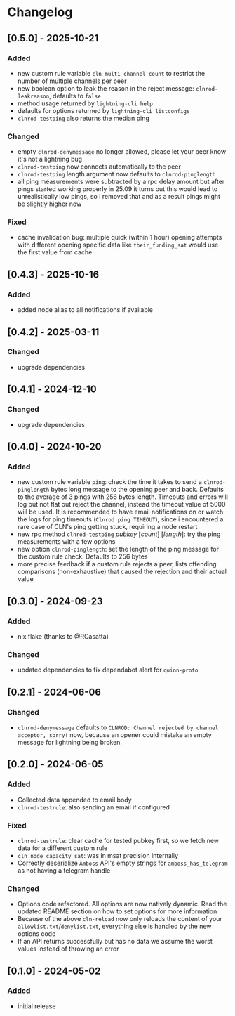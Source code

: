 # Changelog

## [0.5.0] - 2025-10-21

### Added
- new custom rule variable ``cln_multi_channel_count`` to restrict the number of multiple channels per peer
- new boolean option to leak the reason in the reject message: ``clnrod-leakreason``, defaults to `false`
- method usage returned by ``lightning-cli help``
- defaults for options returned by ``lightning-cli listconfigs``
- ``clnrod-testping`` also returns the median ping

### Changed
- empty ``clnrod-denymessage`` no longer allowed, please let your peer know it's not a lightning bug
- ``clnrod-testping`` now connects automatically to the peer
- ``clnrod-testping`` length argument now defaults to ``clnrod-pinglength``
- all ping measurements were subtracted by a rpc delay amount but after pings started working properly in 25.09 it turns out this would lead to unrealistically low pings, so i removed that and as a result pings might be slightly higher now

### Fixed
- cache invalidation bug: multiple quick (within 1 hour) opening attempts with different opening specific data like ``their_funding_sat`` would use the first value from cache

## [0.4.3] - 2025-10-16

### Added
- added node alias to all notifications if available

## [0.4.2] - 2025-03-11

### Changed

- upgrade dependencies

## [0.4.1] - 2024-12-10

### Changed

- upgrade dependencies

## [0.4.0] - 2024-10-20

### Added
- new custom rule variable ``ping``: check the time it takes to send a ``clnrod-pinglength`` bytes long message to the opening peer and back. Defaults to the average of 3 pings with 256 bytes length. Timeouts and errors will log but not flat out reject the channel, instead the timeout value of 5000 will be used. It is recommended to have email notifications on or watch the logs for ping timeouts (``Clnrod ping TIMEOUT``), since i encountered a rare case of CLN's ping getting stuck, requiring a node restart
- new rpc method ``clnrod-testping`` *pubkey* [*count*] [*length*]: try the ping measurements with a few options
- new option ``clnrod-pinglength``: set the length of the ping message for the custom rule check. Defaults to 256 bytes
- more precise feedback if a custom rule rejects a peer, lists offending comparisons (non-exhaustive) that caused the rejection and their actual value

## [0.3.0] - 2024-09-23

### Added

- nix flake (thanks to @RCasatta)

### Changed
- updated dependencies to fix dependabot alert for ``quinn-proto``

## [0.2.1] - 2024-06-06

### Changed

- `clnrod-denymessage` defaults to `CLNROD: Channel rejected by channel acceptor, sorry!` now, because an opener could mistake an empty message for lightning being broken.

## [0.2.0] - 2024-06-05

### Added

- Collected data appended to email body
- `clnrod-testrule`: also sending an email if configured

### Fixed

- `clnrod-testrule`: clear cache for tested pubkey first, so we fetch new data for a different custom rule
- `cln_node_capacity_sat`: was in msat precision internally
- Correctly deserialize `Amboss` API's empty strings for `amboss_has_telegram` as not having a telegram handle

### Changed

- Options code refactored. All options are now natively dynamic. Read the updated README section on how to set options for more information
- Because of the above ``cln-reload`` now only reloads the content of your ``allowlist.txt``/``denylist.txt``, everything else is handled by the new options code
- If an API returns successfully but has no data we assume the worst values instead of throwing an error

## [0.1.0] - 2024-05-02

### Added

- initial release
